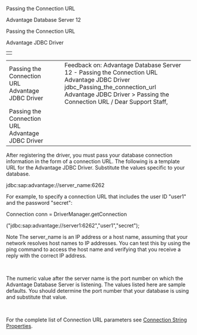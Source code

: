 Passing the Connection URL




Advantage Database Server 12  

Passing the Connection URL

Advantage JDBC Driver

|  |
| --- |
|  |

|  |  |  |  |  |
| --- | --- | --- | --- | --- |
| Passing the Connection URL  Advantage JDBC Driver |  |  | Feedback on: Advantage Database Server 12 - Passing the Connection URL Advantage JDBC Driver jdbc\_Passing\_the\_connection\_url Advantage JDBC Driver > Passing the Connection URL / Dear Support Staff, |  |
| Passing the Connection URL  Advantage JDBC Driver |  |  |  |  |

After registering the driver, you must pass your database connection information in the form of a connection URL. The following is a template URL for the Advantage JDBC Driver. Substitute the values specific to your database.

jdbc:sap:advantage://server\_name:6262

For example, to specify a connection URL that includes the user ID "user1" and the password "secret":

Connection conn = DriverManager.getConnection

("jdbc:sap:advantage://server1:6262","user1","secret");

Note The server\_name is an IP address or a host name, assuming that your network resolves host names to IP addresses. You can test this by using the ping command to access the host name and verifying that you receive a reply with the correct IP address.

 

The numeric value after the server name is the port number on which the Advantage Database Server is listening. The values listed here are sample defaults. You should determine the port number that your database is using and substitute that value.

 

For the complete list of Connection URL parameters see [Connection String Properties](jdbc_connection_string_properties.htm).
